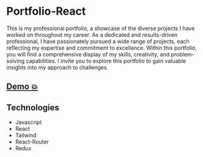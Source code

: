 # Portfolio-React
This is my professional portfolio, a showcase of the diverse projects I have worked on throughout my career. As a dedicated and results-driven professional, I have passionately pursued a wide range of projects, each reflecting my expertise and commitment to excellence. Within this portfolio, you will find a comprehensive display of my skills, creativity, and problem-solving capabilities.
I invite you to explore this portfolio to gain valuable insights into my approach to challenges.
## [Demo 💥](https://ger-miquere-portfolio.netlify.app/)

## Technologies

- Javascript
- React
- Tailwind
- React-Router
- Redux

